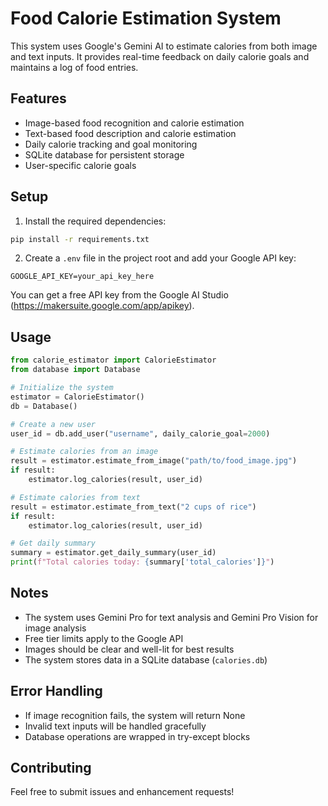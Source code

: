 # Food Calorie Estimation System

This system uses Google's Gemini AI to estimate calories from both image and text inputs. It provides real-time feedback on daily calorie goals and maintains a log of food entries.

## Features

- Image-based food recognition and calorie estimation
- Text-based food description and calorie estimation
- Daily calorie tracking and goal monitoring
- SQLite database for persistent storage
- User-specific calorie goals

## Setup

1. Install the required dependencies:
```bash
pip install -r requirements.txt
```

2. Create a `.env` file in the project root and add your Google API key:
```
GOOGLE_API_KEY=your_api_key_here
```

You can get a free API key from the Google AI Studio (https://makersuite.google.com/app/apikey).

## Usage

```python
from calorie_estimator import CalorieEstimator
from database import Database

# Initialize the system
estimator = CalorieEstimator()
db = Database()

# Create a new user
user_id = db.add_user("username", daily_calorie_goal=2000)

# Estimate calories from an image
result = estimator.estimate_from_image("path/to/food_image.jpg")
if result:
    estimator.log_calories(result, user_id)

# Estimate calories from text
result = estimator.estimate_from_text("2 cups of rice")
if result:
    estimator.log_calories(result, user_id)

# Get daily summary
summary = estimator.get_daily_summary(user_id)
print(f"Total calories today: {summary['total_calories']}")
```

## Notes

- The system uses Gemini Pro for text analysis and Gemini Pro Vision for image analysis
- Free tier limits apply to the Google API
- Images should be clear and well-lit for best results
- The system stores data in a SQLite database (`calories.db`)

## Error Handling

- If image recognition fails, the system will return None
- Invalid text inputs will be handled gracefully
- Database operations are wrapped in try-except blocks

## Contributing

Feel free to submit issues and enhancement requests! 